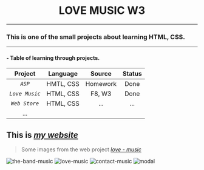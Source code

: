 <h1 align="center"> LOVE MUSIC W3 </h1>

---

### This is one of the small projects about learning HTML, CSS.

---

#### - Table of learning through projects.

| Project        | Language  | Source   | Status |
|:--------------:|:---------:|:--------:|:------:|
| *`ASP`*        | HMTL, CSS | Homework | Done   |
| *`Love Music`* | HTML, CSS | F8, W3   | Done   |
| *`Web Store`*  | HTML, CSS | ...      | ...    |
| ...            |           |          |        |

## This is [*my website*](https://google.com)

> Some images from the web project [*love - music*](https://google.com)

<img src="https://user-images.githubusercontent.com/55221561/136146612-ea814063-eb69-4f8e-ac38-50f0728ce2ca.png" title="" alt="the-band-music" data-align="left">

<img src="https://user-images.githubusercontent.com/55221561/136008334-f51e1fed-2d57-4fd4-b543-2aef2ff554fc.PNG" title="" alt="love-music" data-align="center">

<img src="https://user-images.githubusercontent.com/55221561/136145809-1e4923a8-4bf1-487d-b588-f8721c0f61d0.PNG" title="" alt="contact-music" data-align="left">

<img src="https://user-images.githubusercontent.com/55221561/136428614-bfe2b6c8-ec65-42c9-b4dc-008e25450a02.png" title="" alt="modal" data-align="left">
